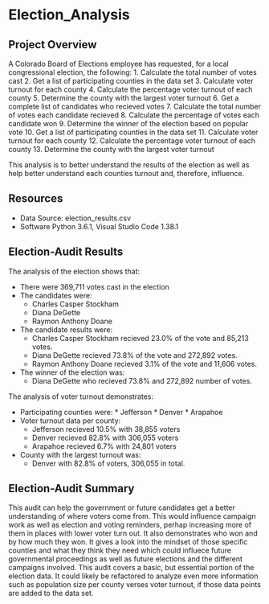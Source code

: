 # Election_Analysis

## Project Overview
A Colorado Board of Elections employee has requested, for a local congressional election, the following:
    1. Calculate the total number of votes cast
    2. Get a list of participating counties in the data set
    3. Calculate voter turnout for each county
    4. Calculate the percentage voter turnout of each county
    5. Determine the county with the largest voter turnout
    6. Get a complete list of candidates who recieved votes
    7. Calculate the total number of votes each candidate recieved
    8. Calculate the percentage of votes each candidate won
    9. Determine the winner of the election based on popular vote
    10. Get a list of participating counties in the data set
    11. Calculate voter turnout for each county
    12. Calculate the percentage voter turnout of each county
    13. Determine the county with the largest voter turnout
    
This analysis is to better understand the results of the election as well as help better understand each counties turnout and, therefore, influence.

## Resources 
* Data Source: election_results.csv
* Software Python 3.6.1, Visual Studio Code 1.38.1

## Election-Audit Results

The analysis of the election shows that:
  * There were 369,711 votes cast in the election
  * The candidates were:
    *  Charles Casper Stockham
    *  Diana DeGette
    *  Raymon Anthony Doane
  * The candidate results were:
    *  Charles Casper Stockham recieved 23.0% of the vote and 85,213 votes.
    *  Diana DeGette recieved 73.8% of the vote and 272,892 votes.
    *  Raymon Anthony Doane recieved 3.1% of the vote and 11,606 votes.
  * The winner of the election was:
    *  Diana DeGette who recieved 73.8% and 272,892 number of votes.

The analysis of voter turnout demonstrates:
  *  Participating counties were:
    *  Jefferson
    *  Denver
    *  Arapahoe
  * Voter turnout data per county:
    * Jefferson recieved 10.5% with 38,855 voters
    * Denver recieved 82.8% with 306,055 voters
    * Arapahoe recieved 6.7% with 24,801 voters
  * County with the largest turnout was:
     * Denver with 82.8% of voters, 306,055 in total.
        
## Election-Audit Summary
This audit can help the government or future candidates get a better understanding of where voters come from. This would influence campaign work as well as election and voting reminders, perhap increasing more of them in places with lower voter turn out. It also demonstrates who won and by how much they won. It gives a look into the mindset of those specific counties and what they think they need which could influece future governmental proceedings as well as future elections and the different campaigns involved. This audit covers a basic, but essential portion of the election data. It could likely be refactored to analyze even more information such as population size per county verses voter turnout, if those data points are added to the data set.
